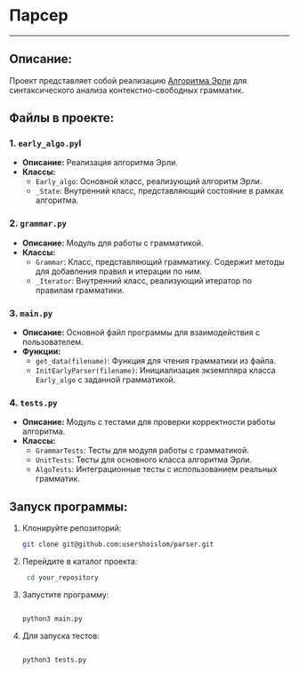 # Парсер
___

## Описание:

Проект представляет собой реализацию [Алгоритма Эрли](https://en.wikipedia.org/wiki/Earley_parser) для синтаксического анализа контекстно-свободных грамматик.

## Файлы в проекте:

### 1. `early_algo.py`l

   - **Описание:** Реализация алгоритма Эрли.
   - **Классы:**
      - `Early_algo`: Основной класс, реализующий алгоритм Эрли.
      - `_State`: Внутренний класс, представляющий состояние в рамках алгоритма.

### 2. `grammar.py`

   - **Описание:** Модуль для работы с грамматикой.
   - **Классы:**
      - `Grammar`: Класс, представляющий грамматику. Содержит методы для добавления правил и итерации по ним.
      - `_Iterator`: Внутренний класс, реализующий итератор по правилам грамматики.

### 3. `main.py`

   - **Описание:** Основной файл программы для взаимодействия с пользователем.
   - **Функции:**
      - `get_data(filename)`: Функция для чтения грамматики из файла.
      - `InitEarlyParser(filename)`: Инициализация экземпляра класса `Early_algo` с заданной грамматикой.
   
### 4. `tests.py`

   - **Описание:** Модуль с тестами для проверки корректности работы алгоритма.
   - **Классы:**
      - `GrammarTests`: Тесты для модуля работы с грамматикой.
      - `UnitTests`: Тесты для основного класса алгоритма Эрли.
      - `AlgoTests`: Интеграционные тесты с использованием реальных грамматик.

## Запуск программы:

1. Клонируйте репозиторий:

   ```bash
   git clone git@github.com:usershoislom/parser.git
2. Перейдите в каталог проекта:

   ```bash
    cd your_repository

3. Запустите программу:

    ```bash

    python3 main.py

4. Для запуска тестов:

    ```bash

    python3 tests.py